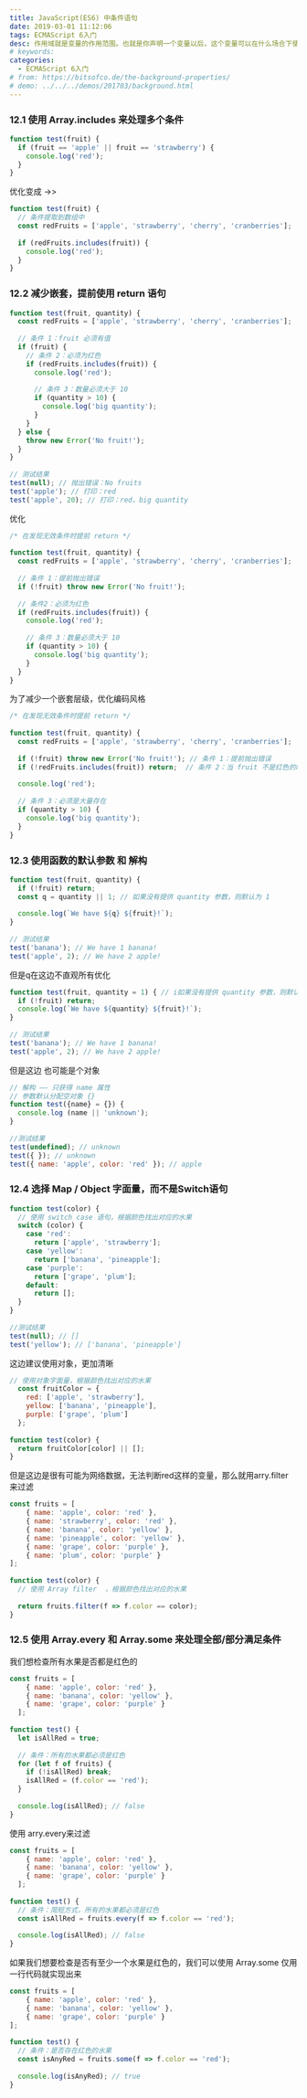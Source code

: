 ```yaml
---
title: JavaScript(ES6) 中条件语句
date: 2019-03-01 11:12:06
tags: ECMAScript 6入门
desc: 作用域就是变量的作用范围。也就是你声明一个变量以后，这个变量可以在什么场合下使用。以前的JavaScript只有全局作用域，和函数作用域。
# keywords: 
categories:
  - ECMAScript 6入门
# from: https://bitsofco.de/the-background-properties/
# demo: ../../../demos/201703/background.html
---
```


### 12.1 使用 Array.includes 来处理多个条件

```javascript
function test(fruit) {
  if (fruit == 'apple' || fruit == 'strawberry') {
    console.log('red');
  }
}
```

优化变成 ->>

```javascript
function test(fruit) {
  // 条件提取到数组中
  const redFruits = ['apple', 'strawberry', 'cherry', 'cranberries'];
 
  if (redFruits.includes(fruit)) {
    console.log('red');
  }
}
```

<a name="5bae05e6"></a>
### 12.2 减少嵌套，提前使用 return 语句

```javascript
function test(fruit, quantity) {
  const redFruits = ['apple', 'strawberry', 'cherry', 'cranberries'];
 
  // 条件 1：fruit 必须有值
  if (fruit) {
    // 条件 2：必须为红色
    if (redFruits.includes(fruit)) {
      console.log('red');
 
      // 条件 3：数量必须大于 10
      if (quantity > 10) {
        console.log('big quantity');
      }
    }
  } else {
    throw new Error('No fruit!');
  }
}
 
// 测试结果
test(null); // 抛出错误：No fruits
test('apple'); // 打印：red
test('apple', 20); // 打印：red，big quantity
```

优化

```javascript
/* 在发现无效条件时提前 return */
 
function test(fruit, quantity) {
  const redFruits = ['apple', 'strawberry', 'cherry', 'cranberries'];
 
  // 条件 1：提前抛出错误
  if (!fruit) throw new Error('No fruit!');
 
  // 条件2：必须为红色
  if (redFruits.includes(fruit)) {
    console.log('red');
 
    // 条件 3：数量必须大于 10
    if (quantity > 10) {
      console.log('big quantity');
    }
  }
}
```

为了减少一个嵌套层级，优化编码风格

```javascript
/* 在发现无效条件时提前 return */
 
function test(fruit, quantity) {
  const redFruits = ['apple', 'strawberry', 'cherry', 'cranberries'];
 
  if (!fruit) throw new Error('No fruit!'); // 条件 1：提前抛出错误
  if (!redFruits.includes(fruit)) return;  // 条件 2：当 fruit 不是红色的时候，提前 return
 
  console.log('red');
 
  // 条件 3：必须是大量存在
  if (quantity > 10) {
    console.log('big quantity');
  }
}
```

<a name="94b57cfd"></a>
### 12.3 使用函数的默认参数 和 解构

```javascript
function test(fruit, quantity) {
  if (!fruit) return;
  const q = quantity || 1; // 如果没有提供 quantity 参数，则默认为 1
 
  console.log(`We have ${q} ${fruit}!`);
}
 
// 测试结果
test('banana'); // We have 1 banana!
test('apple', 2); // We have 2 apple!
```

但是q在这边不直观所有优化

```javascript
function test(fruit, quantity = 1) { // i如果没有提供 quantity 参数，则默认为 1
  if (!fruit) return;
  console.log(`We have ${quantity} ${fruit}!`);
}
 
// 测试结果
test('banana'); // We have 1 banana!
test('apple', 2); // We have 2 apple!
```

但是这边 也可能是个对象

```javascript
// 解构 —— 只获得 name 属性
// 参数默认分配空对象 {}
function test({name} = {}) {
  console.log (name || 'unknown');
}
 
//测试结果
test(undefined); // unknown
test({ }); // unknown
test({ name: 'apple', color: 'red' }); // apple
```

<a name="2d62cb6a"></a>
### 12.4 选择 Map / Object 字面量，而不是Switch语句

```javascript
function test(color) {
  // 使用 switch case 语句，根据颜色找出对应的水果
  switch (color) {
    case 'red':
      return ['apple', 'strawberry'];
    case 'yellow':
      return ['banana', 'pineapple'];
    case 'purple':
      return ['grape', 'plum'];
    default:
      return [];
  }
}
 
//测试结果
test(null); // []
test('yellow'); // ['banana', 'pineapple']
```

这边建议使用对象，更加清晰

```javascript
// 使用对象字面量，根据颜色找出对应的水果
  const fruitColor = {
    red: ['apple', 'strawberry'],
    yellow: ['banana', 'pineapple'],
    purple: ['grape', 'plum']
  };
 
function test(color) {
  return fruitColor[color] || [];
}
```

但是这边是很有可能为网络数据，无法判断red这样的变量，那么就用arry.filter 来过滤

```javascript
const fruits = [
    { name: 'apple', color: 'red' }, 
    { name: 'strawberry', color: 'red' }, 
    { name: 'banana', color: 'yellow' }, 
    { name: 'pineapple', color: 'yellow' }, 
    { name: 'grape', color: 'purple' }, 
    { name: 'plum', color: 'purple' }
];
 
function test(color) {
  // 使用 Array filter  ，根据颜色找出对应的水果
 
  return fruits.filter(f => f.color == color);
}
```

<a name="2c32c249"></a>
### 12.5 使用 Array.every 和 Array.some 来处理全部/部分满足条件

我们想检查所有水果是否都是红色的

```javascript
const fruits = [
    { name: 'apple', color: 'red' },
    { name: 'banana', color: 'yellow' },
    { name: 'grape', color: 'purple' }
  ];
 
function test() {
  let isAllRed = true;
 
  // 条件：所有的水果都必须是红色
  for (let f of fruits) {
    if (!isAllRed) break;
    isAllRed = (f.color == 'red');
  }
 
  console.log(isAllRed); // false
}
```

使用 arry.every来过滤

```javascript
const fruits = [
    { name: 'apple', color: 'red' },
    { name: 'banana', color: 'yellow' },
    { name: 'grape', color: 'purple' }
  ];
 
function test() {
  // 条件：简短方式，所有的水果都必须是红色
  const isAllRed = fruits.every(f => f.color == 'red');
 
  console.log(isAllRed); // false
}
```

如果我们想要检查是否有至少一个水果是红色的，我们可以使用 Array.some 仅用一行代码就实现出来

```javascript
const fruits = [
    { name: 'apple', color: 'red' },
    { name: 'banana', color: 'yellow' },
    { name: 'grape', color: 'purple' }
];
 
function test() {
  // 条件：是否存在红色的水果
  const isAnyRed = fruits.some(f => f.color == 'red');
 
  console.log(isAnyRed); // true
}
```


